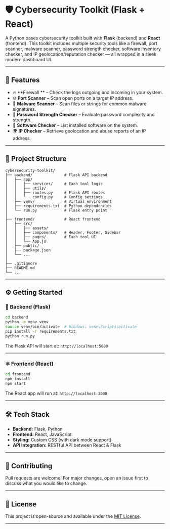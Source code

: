 # 🛡️ Cybersecurity Toolkit (Flask + React)

A Python bases cybersecurity toolkit built with **Flask** (backend) and **React** (frontend). This toolkit includes multiple security tools like a firewall, port scanner, malware scanner, password strength checker, software inventory checker, and IP geolocation/reputation checker — all wrapped in a sleek modern dashboard UI.

---

## 🚀 Features

- 🔥 **Firewall ** – Check the logs outgoing and incoming in your system.
- 🌐 **Port Scanner** – Scan open ports on a target IP address.
- 🧪 **Malware Scanner** – Scan files or strings for common malware signatures.
- 🔐 **Password Strength Checker** – Evaluate password complexity and strength.
- 🧾 **Software Checker** – List installed software on the system.
- 🌍 **IP Checker** – Retrieve geolocation and abuse reports of an IP address.

---

## 📁 Project Structure

```
cybersecurity-toolkit/
├── backend/              # Flask API backend
│   ├── app/
│   │   ├── services/     # Each tool logic
│   │   ├── utils/
│   │   ├── routes.py     # Flask API routes
│   │   └── config.py     # Config settings
│   ├── venv/             # Virtual environment
│   ├── requirements.txt  # Python dependencies
│   └── run.py            # Flask entry point
│
├── frontend/             # React frontend
│   ├── src/
│   │   ├── assets/
│   │   ├── components/   # Header, Footer, Sidebar
│   │   ├── pages/        # Each tool UI
│   │   └── App.js
│   ├── public/
│   ├── package.json
│   └── ...
│
├── .gitignore
├── README.md
└── ...
```

---

## ⚙️ Getting Started

### 🐍 Backend (Flask)

```bash
cd backend
python -m venv venv
source venv/bin/activate  # Windows: venv\Scripts\activate
pip install -r requirements.txt
python run.py
```

The Flask API will start at: `http://localhost:5000`

---

### ⚛️ Frontend (React)

```bash
cd frontend
npm install
npm start
```

The React app will run at: `http://localhost:3000`

---

## 🛠️ Tech Stack

- **Backend:** Flask, Python
- **Frontend:** React, JavaScript
- **Styling:** Custom CSS (with dark mode support)
- **API Integration:** RESTful API between React & Flask

---

## 🙌 Contributing

Pull requests are welcome! For major changes, open an issue first to discuss what you would like to change.

---

## 🧾 License

This project is open-source and available under the [MIT License](LICENSE).

---


